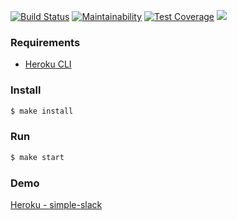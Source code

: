 [![Build Status](https://travis-ci.org/AlexandrKoliukh/frontend-project-lvl4.svg?branch=master)](https://travis-ci.org/AlexandrKoliukh/frontend-project-lvl4)
[![Maintainability](https://api.codeclimate.com/v1/badges/ae7d076ab97ae091ef11/maintainability)](https://codeclimate.com/github/AlexandrKoliukh/frontend-project-lvl4/maintainability)
[![Test Coverage](https://api.codeclimate.com/v1/badges/ae7d076ab97ae091ef11/test_coverage)](https://codeclimate.com/github/AlexandrKoliukh/frontend-project-lvl4/test_coverage)
![](https://github.com/AlexandrKoliukh/frontend-project-lvl4/workflows/simple-slack%20CI/badge.svg)

### Requirements

* [Heroku CLI](https://devcenter.heroku.com/articles/heroku-cli)

### Install

```sh
$ make install
```

### Run

```sh
$ make start
```

### Demo

[Heroku - simple-slack](https://shielded-wave-76899.herokuapp.com/)
